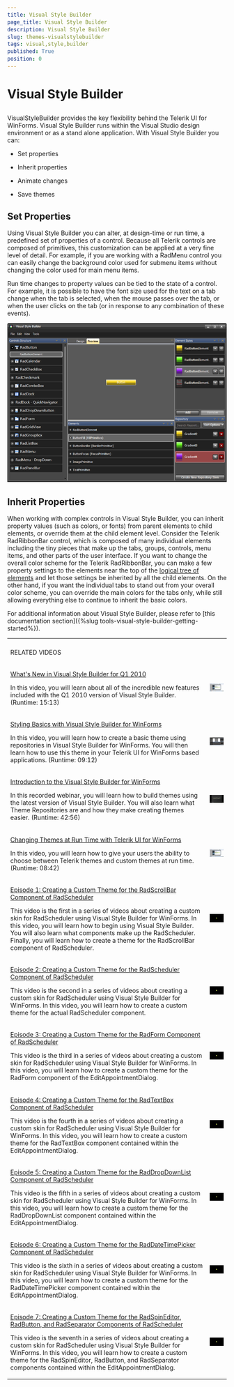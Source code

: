 ```yaml
---
title: Visual Style Builder
page_title: Visual Style Builder
description: Visual Style Builder
slug: themes-visualstylebuilder
tags: visual,style,builder
published: True
position: 0
---
```


# Visual Style Builder



## 

VisualStyleBuilder provides the key flexibility behind the Telerik UI for WinForms. Visual Style Builder runs within the Visual Studio design environment or as a stand alone application. With Visual Style Builder you can:

* Set properties 

* Inherit properties 

* Animate changes 

* Save themes 

## Set Properties

Using Visual Style Builder you can alter, at design-time or run time, a predefined set of properties of a control. Because all Telerik controls are composed of primitives, this customization can be applied at a very fine level of detail. For example, if you are working with a RadMenu control you can easily change the background color used for submenu items without changing the color used for main menu items.

Run time changes to property values can be tied to the state of a control. For example, it is possible to have the font size used for the text on a tab change when the tab is selected, when the mouse passes over the tab, or when the user clicks on the tab (or in response to any combination of these events).

![themes-visualstylebuilder 010](images/themes-visualstylebuilder010.png)

## Inherit Properties

When working with complex controls in Visual Style Builder, you can inherit property values (such as colors, or fonts) from parent elements to child elements, or override them at the child element level. Consider the Telerik RadRibbonBar control, which is composed of many individual elements including the tiny pieces that make up the tabs, groups, controls, menu items, and other parts of the user interface. If you want to change the overall color scheme for the Telerik RadRibbonBar, you can make a few property settings to the elements near the top of the [logical tree of elements](B1E2132D-B4E3-472D-8F7C-33A6B3CDDF8D) and let those settings be inherited by all the child elements. On the other hand, if you want the individual tabs to stand out from your overall color scheme, you can override the main colors for the tabs only, while still allowing everything else to continue to inherit the basic colors.
        

For additional information about Visual Style Builder, please refer to  [this documentation section]({%slug tools-visual-style-builder-getting-started%}).
        
<table><th><tr><td>

RELATED VIDEOS</td><td></td></tr></th><tr><td>

[What's New in Visual Style Builder for Q1 2010](http://tv.telerik.com/winforms/visualstylebuilder/whats-new-visual-style-builder-q1-2010)

In this video, you will learn about all of the incredible new features included with the Q1 2010 version of Visual Style Builder. (Runtime: 15:13)
              </td><td>

![themes-visualstylebuilder 008](images/themes-visualstylebuilder008.png)</td></tr><tr><td>

[Styling Basics with Visual Style Builder for WinForms](http://tv.telerik.com/winforms/visualstylebuilder/styling-basics-with-visual-style-builder-winforms)

In this video, you will learn how to create a basic theme using repositories in Visual Style Builder for WinForms. You will then learn how to use this theme in your Telerik UI for WinForms based applications. (Runtime: 09:12)
              </td><td>

![themes-visualstylebuilder 011](images/themes-visualstylebuilder011.png)</td></tr><tr><td>

[Introduction to the Visual Style Builder for WinForms](http://tv.telerik.com/winforms/visualstylebuilder/introduction-new-visual-style-builder-winforms)

In this recorded webinar, you will learn how to build themes using the latest version of Visual Style Builder. You will also learn what Theme Repositories are and how they make creating themes easier. (Runtime: 42:56)
              </td><td>

![themes-visualstylebuilder 009](images/themes-visualstylebuilder009.png)</td></tr><tr><td>

[Changing Themes at Run Time with Telerik UI for WinForms](http://tv.telerik.com/winforms/visualstylebuilder/changing-themes-at-run-time-with-radcontrols-winforms)

In this video, you will learn how to give your users the ability to choose between Telerik themes and custom themes at run time. (Runtime: 08:42)
              </td><td>

![themes-visualstylebuilder 008](images/themes-visualstylebuilder008.png)</td></tr><tr><td>

[Episode 1: Creating a Custom Theme for the RadScrollBar Component of RadScheduler](http://tv.telerik.com/watch/winforms/episode-1-creating-custom-skin-for-radscheduler-with-visual-style-builder-for-winforms)

This video is the first in a series of videos about creating a custom skin for RadScheduler using Visual Style Builder for WinForms.
                In this video, you will learn how to begin using Visual Style Builder. You will also learn what components make up the RadScheduler.
                Finally, you will learn how to create a theme for the RadScrollBar component of RadScheduler.
              </td><td>![themes-visualstylebuilder 001](images/themes-visualstylebuilder001.png)</td></tr><tr><td>

[Episode 2: Creating a Custom Theme for the RadScheduler Component of RadScheduler](http://tv.telerik.com/watch/winforms/episode-2-creating-custom-skin-for-radscheduler-with-visual-style-builder)

This video is the second in a series of videos about creating a custom skin for RadScheduler
                using Visual Style Builder for WinForms. In this video, you will learn how to create a custom theme for the actual RadScheduler component.
              </td><td>![themes-visualstylebuilder 002](images/themes-visualstylebuilder002.png)</td></tr><tr><td>

[Episode 3: Creating a Custom Theme for the RadForm Component of RadScheduler](http://tv.telerik.com/watch/winforms/episode-3-creating-custom-skin-for-radscheduler-with-visual-style-builder-for-winforms)

This video is the third in a series of videos about creating a custom skin for RadScheduler using Visual Style Builder for WinForms.
                In this video, you will learn how to create a custom theme for the RadForm component of the EditAppointmentDialog.
              </td><td>![themes-visualstylebuilder 003](images/themes-visualstylebuilder003.png)</td></tr><tr><td>

[Episode 4: Creating a Custom Theme for the RadTextBox Component of RadScheduler](http://tv.telerik.com/watch/winforms/episode-4-creating-custom-skin-for-radscheduler-with-visual-style-builder-for-winforms)

This video is the fourth in a series of videos about creating a custom skin for RadScheduler using Visual Style Builder for WinForms.
                In this video, you will learn how to create a custom theme for the RadTextBox component contained within the EditAppointmentDialog.
              </td><td>![themes-visualstylebuilder 004](images/themes-visualstylebuilder004.png)</td></tr><tr><td>

[Episode 5: Creating a Custom Theme for the RadDropDownList Component of RadScheduler](http://tv.telerik.com/watch/winforms/episode-5-creating-custom-theme-for-raddropdownlist-component-radscheduler)

This video is the fifth in a series of videos about creating a custom skin for RadScheduler using Visual Style Builder for WinForms.
                In this video, you will learn how to create a custom theme for the RadDropDownList component contained within the EditAppointmentDialog.
              </td><td>![themes-visualstylebuilder 005](images/themes-visualstylebuilder005.png)</td></tr><tr><td>

[
                    Episode 6: Creating a Custom Theme for the RadDateTimePicker Component of RadScheduler
                  ](http://tv.telerik.com/watch/winforms/episode-6-creating-custom-theme-for-raddatetimepicker-component-radscheduler)

This video is the sixth in a series of videos about creating a custom skin for RadScheduler using Visual Style Builder for WinForms.
                In this video, you will learn how to create a custom theme for the RadDateTimePicker component contained within the EditAppointmentDialog.
              </td><td>![themes-visualstylebuilder 006](images/themes-visualstylebuilder006.png)</td></tr><tr><td>

[Episode 7: Creating a Custom Theme for the RadSpinEditor, RadButton, and RadSeparator Components of RadScheduler](http://tv.telerik.com/watch/winforms/episode-7-creating-custom-theme-for-radspineditor-radbutton-radseparator-components-radscheduler)

This video is the seventh in a series of videos about creating a custom skin for RadScheduler using Visual Style Builder for WinForms.
                In this video, you will learn how to create a custom theme for the RadSpinEditor, RadButton, and RadSeparator components contained within the EditAppointmentDialog.
              </td><td>![themes-visualstylebuilder 007](images/themes-visualstylebuilder007.png)</td></tr></table>
